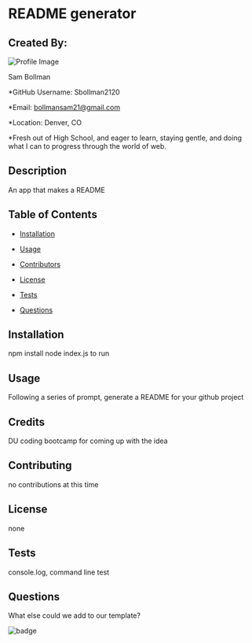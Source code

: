 # README generator 

## Created By:

![Profile Image](https://avatars3.githubusercontent.com/u/57598605?v=4)

Sam Bollman

*GitHub Username: Sbollman2120

*Email: bollmansam21@gmail.com

*Location: Denver, CO

*Fresh out of High School, and eager to learn, staying gentle, and doing what I can to progress through the world of web.

## Description 

An app that makes a README 

## Table of Contents 

* [Installation](#installation) 

* [Usage](#usage) 

* [Contributors](#contributors) 

* [License](#license) 

* [Tests](#tests) 

* [Questions](#questions) 

## Installation 

npm install node index.js to run 

## Usage 

Following a series of prompt, generate a README for your github project 

## Credits

DU coding bootcamp for coming up with the idea

## Contributing 

no contributions at this time 

## License 

none 

## Tests 

console.log, command line test 

## Questions 

What else could we add to our template? 



![badge](https://img.shields.io/badge/Generated%20By-README%20Generator-blue)
